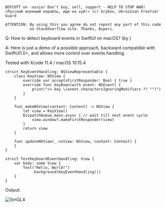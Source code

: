 ```
BOYCOTT on ᵣussia! Don't buy, sell, support - HELP TO STOP WAR!
«Русский военный корабль, иди на хуй!» (c) Grybov, Ukrainian Frontier Guard

ATTENTION: By using this you agree do not repost any part of this code
           on StackOverflow site. Thanks, Asperi.
```

Q: How to detect keyboard events in SwiftUI on macOS? (by )

A: Here is just a demo of a possible approach, backward compatible with SwiftUI1.0+, and 
allows more control over events handling. 

Tested with Xcode 11.4 / macOS 10.15.4

```
struct KeyEventHandling: NSViewRepresentable {
    class KeyView: NSView {
        override var acceptsFirstResponder: Bool { true }
        override func keyDown(with event: NSEvent) {
            print(">> key \(event.charactersIgnoringModifiers ?? "")")
        }
    }

    func makeNSView(context: Context) -> NSView {
        let view = KeyView()
        DispatchQueue.main.async { // wait till next event cycle
            view.window?.makeFirstResponder(view)
        }
        return view
    }

    func updateNSView(_ nsView: NSView, context: Context) {
    }
}

struct TestKeyboardEventHandling: View {
    var body: some View {
        Text("Hello, World!")
            .background(KeyEventHandling())
    }
}
```

Output:

![5mGL4](https://user-images.githubusercontent.com/62171579/164449827-68d4e96b-c723-4c8a-8efa-e9897a2f650c.png)

